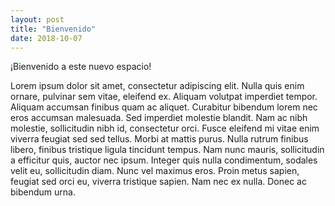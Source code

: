 ```yaml
---
layout: post
title: "Bienvenido"
date: 2018-10-07
---
```


¡Bienvenido a este nuevo espacio!

Lorem ipsum dolor sit amet, consectetur adipiscing elit. Nulla quis enim ornare, pulvinar sem vitae, eleifend ex. Aliquam volutpat imperdiet tempor. Aliquam accumsan finibus quam ac aliquet. Curabitur bibendum lorem nec eros accumsan malesuada. Sed imperdiet molestie blandit. Nam ac nibh molestie, sollicitudin nibh id, consectetur orci. Fusce eleifend mi vitae enim viverra feugiat sed sed tellus. Morbi at mattis purus. Nulla rutrum finibus libero, finibus tristique ligula tincidunt tempus. Nam nunc mauris, sollicitudin a efficitur quis, auctor nec ipsum. Integer quis nulla condimentum, sodales velit eu, sollicitudin diam. Nunc vel maximus eros. Proin metus sapien, feugiat sed orci eu, viverra tristique sapien. Nam nec ex nulla. Donec ac bibendum urna.
